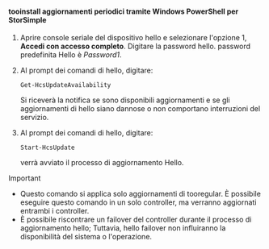 <!--author=SharS last changed: 11/18/16-->

#### <a name="tooinstall-regular-updates-via-windows-powershell-for-storsimple"></a>tooinstall aggiornamenti periodici tramite Windows PowerShell per StorSimple
1. Aprire console seriale del dispositivo hello e selezionare l'opzione 1, **Accedi con accesso completo**. Digitare la password hello. password predefinita Hello è *Password1*. 
2. Al prompt dei comandi di hello, digitare:
   
     `Get-HcsUpdateAvailability`
   
    Si riceverà la notifica se sono disponibili aggiornamenti e se gli aggiornamenti di hello siano dannose o non comportano interruzioni del servizio.
3. Al prompt dei comandi di hello, digitare:
   
     `Start-HcsUpdate`
   
    verrà avviato il processo di aggiornamento Hello.

> [!IMPORTANT]
> * Questo comando si applica solo aggiornamenti di tooregular. È possibile eseguire questo comando in un solo controller, ma verranno aggiornati entrambi i controller. 
> * È possibile riscontrare un failover del controller durante il processo di aggiornamento hello; Tuttavia, hello failover non influiranno la disponibilità del sistema o l'operazione.
> 
> 

